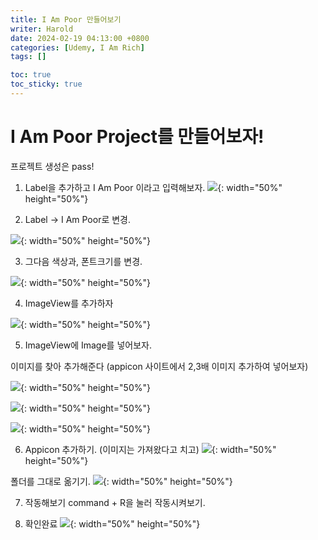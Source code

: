 ```yaml
---
title: I Am Poor 만들어보기
writer: Harold
date: 2024-02-19 04:13:00 +0800
categories: [Udemy, I Am Rich]
tags: []

toc: true
toc_sticky: true
---
```

# I Am Poor Project를 만들어보자!

프로젝트 생성은 pass!

1. Label을 추가하고 I Am Poor 이라고 입력해보자.
![](https://velog.velcdn.com/images/haroldfromk/post/d002c1de-fdde-466d-a3be-c572a2c17437/image.png){: width="50%" height="50%"}


2. Label -> I Am Poor로 변경.

![](https://velog.velcdn.com/images/haroldfromk/post/a438e4a9-7b06-439b-9e27-d89207fc67e7/image.png){: width="50%" height="50%"}

3. 그다음 색상과, 폰트크기를 변경.

![](https://velog.velcdn.com/images/haroldfromk/post/266e6235-2998-4316-8d3b-6b90c66cfc6b/image.png){: width="50%" height="50%"}

4. ImageView를 추가하자

![](https://velog.velcdn.com/images/haroldfromk/post/455fbb63-13a0-4fd8-ab6f-51548645158b/image.png){: width="50%" height="50%"}

5. ImageView에 Image를 넣어보자.

이미지를 찾아 추가해준다 (appicon 사이트에서 2,3배 이미지 추가하여 넣어보자)

![](https://velog.velcdn.com/images/haroldfromk/post/5720fa1f-a0d4-47d1-9882-09656a1772b9/image.png){: width="50%" height="50%"}


![](https://velog.velcdn.com/images/haroldfromk/post/f17da190-b45a-4574-997a-7b5af69113c9/image.png){: width="50%" height="50%"}


![](https://velog.velcdn.com/images/haroldfromk/post/ce5207d3-f609-40cd-8d9d-7121e52c4370/image.png){: width="50%" height="50%"}


6. Appicon 추가하기.
(이미지는 가져왔다고 치고)
![](https://velog.velcdn.com/images/haroldfromk/post/b2e3a7b3-9caa-4b30-ba8f-eb7ce954f98b/image.png){: width="50%" height="50%"}


폴더를 그대로 옮기기.
![](https://velog.velcdn.com/images/haroldfromk/post/b003038e-9c93-4b8b-9dfb-1d58de6063fa/image.png){: width="50%" height="50%"}


7. 작동해보기
command + R을 눌러 작동시켜보기.


8. 확인완료
![](https://velog.velcdn.com/images/haroldfromk/post/7061070e-9a86-46c0-b3b6-0a7de5880890/image.png){: width="50%" height="50%"}
